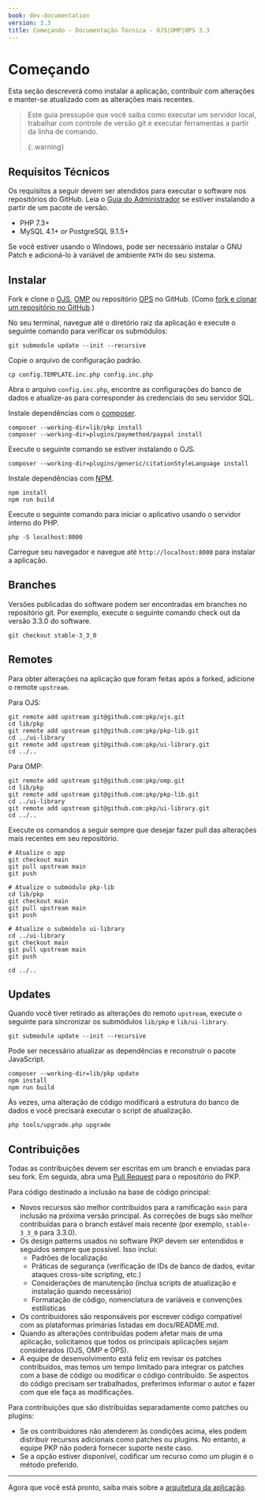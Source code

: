 ```yaml
---
book: dev-documentation
version: 3.3
title: Começando - Documentação Técnica - OJS|OMP|OPS 3.3
---
```


# Começando

Esta seção descreverá como instalar a aplicação, contribuir com alterações e manter-se atualizado com as alterações mais recentes.

> Este guia pressupõe que você saiba como executar um servidor local, trabalhar com controle de versão git e executar ferramentas a partir da linha de comando. 
> 
> {:.warning}

## Requisitos Técnicos

Os requisitos a seguir devem ser atendidos para executar o software nos repositórios do GitHub. Leia o [Guia do Administrador](../../../admin-guide/en/managing-the-environment) se estiver instalando a partir de um pacote de versão.

- PHP 7.3+
- MySQL 4.1+ _or_ PostgreSQL 9.1.5+

Se você estiver usando o Windows, pode ser necessário instalar o GNU Patch e adicioná-lo à variável de ambiente `PATH` do seu sistema.

## Instalar

Fork e clone o [OJS](https://github.com/pkp/ojs), [OMP](https://github.com/pkp/omp) ou repositório [OPS](https://github.com/pkp/ops) no GitHub. (Como [fork e clonar um repositório no GitHub](https://help.github.com/en/articles/fork-a-repo).)

No seu terminal, navegue até o diretório raiz da aplicação e execute o seguinte comando para verificar os submódulos:

```
git submodule update --init --recursive
```

Copie o arquivo de configuração padrão.

```
cp config.TEMPLATE.inc.php config.inc.php
```

Abra o arquivo `config.inc.php`, encontre as configurações do banco de dados e atualize-as para corresponder às credenciais do seu servidor SQL.

Instale dependências com o [composer](https://getcomposer.org/).

```
composer --working-dir=lib/pkp install
composer --working-dir=plugins/paymethod/paypal install
```

Execute o seguinte comando se estiver instalando o OJS.

```
composer --working-dir=plugins/generic/citationStyleLanguage install
```

Instale dependências com [NPM](https://www.npmjs.com/).

```
npm install
npm run build
```

Execute o seguinte comando para iniciar o aplicativo usando o servidor interno do PHP.

```
php -S localhost:8000
```

Carregue seu navegador e navegue até `http://localhost:8000` para instalar a aplicação.

## Branches

Versões publicadas do software podem ser encontradas em branches no repositório git. Por exemplo, execute o seguinte comando check out da versão 3.3.0 do software.

```
git checkout stable-3_3_0
```

## Remotes

Para obter alterações na aplicação que foram feitas após a forked, adicione o remote `upstream`.

Para OJS:

```
git remote add upstream git@github.com:pkp/ojs.git
cd lib/pkp
git remote add upstream git@github.com:pkp/pkp-lib.git
cd ../ui-library
git remote add upstream git@github.com:pkp/ui-library.git
cd ../..
```

Para OMP:

```
git remote add upstream git@github.com:pkp/omp.git
cd lib/pkp
git remote add upstream git@github.com:pkp/pkp-lib.git
cd ../ui-library
git remote add upstream git@github.com:pkp/ui-library.git
cd ../..
```

Execute os comandos a seguir sempre que desejar fazer pull das alterações mais recentes em seu repositório.

```
# Atualize o app
git checkout main
git pull upstream main
git push

# Atualize o submódulo pkp-lib
cd lib/pkp
git checkout main
git pull upstream main
git push

# Atualize o submódolo ui-library
cd ../ui-library
git checkout main
git pull upstream main
git push

cd ../..
```

## Updates

Quando você tiver retirado as alterações do remoto `upstream`, execute o seguinte para sincronizar os submódulos `lib/pkp` e `lib/ui-library`.

```
git submodule update --init --recursive
```

Pode ser necessário atualizar as dependências e reconstruir o pacote JavaScript.

```
composer --working-dir=lib/pkp update
npm install
npm run build
```

Às vezes, uma alteração de código modificará a estrutura do banco de dados e você precisará executar o script de atualização.

```
php tools/upgrade.php upgrade
```

## Contribuições

Todas as contribuições devem ser escritas em um branch e enviadas para seu fork. Em seguida, abra uma [Pull Request](https://help.github.com/en/articles/creating-a-pull-request-from-a-fork) para o repositório do PKP.

Para código destinado a inclusão na base de código principal:
- Novos recursos são melhor contribuídos para a ramificação `main` para inclusão na próxima versão principal. As correções de bugs são melhor contribuídas para o branch estável mais recente (por exemplo, `stable-3_3_0` para 3.3.0).
- Os design patterns usados no software PKP devem ser entendidos e seguidos sempre que possível. Isso inclui:
  - Padrões de localização
  - Práticas de segurança (verificação de IDs de banco de dados, evitar ataques cross-site scripting, etc.)
  - Considerações de manutenção (inclua scripts de atualização e instalação quando necessário)
  - Formatação de código, nomenclatura de variáveis e convenções estilísticas
- Os contribuidores são responsáveis por escrever código compatível com as plataformas primárias listadas em docs/README.md.
- Quando as alterações contribuídas podem afetar mais de uma aplicação, solicitamos que todos os principais aplicações sejam considerados (OJS, OMP e OPS).
- A equipe de desenvolvimento está feliz em revisar os patches contribuídos, mas temos um tempo limitado para integrar os patches com a base de código ou modificar o código contribuído. Se aspectos do código precisam ser trabalhados, preferimos informar o autor e fazer com que ele faça as modificações.

Para contribuições que são distribuídas separadamente como patches ou plugins:
- Se os contribuidores não atenderem às condições acima, eles podem distribuir recursos adicionais como patches ou plugins. No entanto, a equipe PKP não poderá fornecer suporte neste caso.
- Se a opção estiver disponível, codificar um recurso como um plugin é o método preferido.

---

Agora que você está pronto, saiba mais sobre a [arquitetura da aplicação](./architecture).
